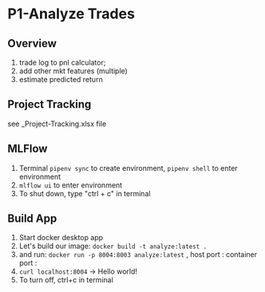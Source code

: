 # P1-Analyze Trades

## Overview

1. trade log to pnl calculator;
1. add other mkt features (multiple)
1. estimate predicted return

## Project Tracking

see _Project-Tracking.xlsx file

## MLFlow

1. Terminal ```pipenv sync``` to create environment, ```pipenv shell``` to enter environment
1. ```mlflow ui``` to enter environment
1. To shut down, type "ctrl + c" in terminal


## Build App
1. Start docker desktop app
1. Let's build our image: ```docker build -t analyze:latest . ```
1. and run: ```docker run -p 8004:8003 analyze:latest``` ,  host port : container port :
1. ```curl localhost:8004``` -> Hello world!
1. To turn off, ctrl+c in terminal